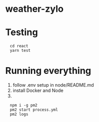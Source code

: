# weather-zylo

# Testing

```
  cd react
  yarn test
```


# Running everything

1. follow .env setup in node/README.md
2. install Docker and Node
3.
```
  npm i -g pm2
  pm2 start process.yml
  pm2 logs
```
